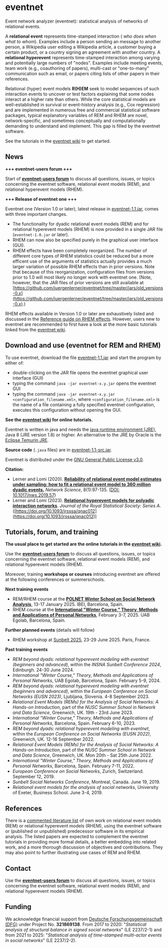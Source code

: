 # eventnet
Event network analyzer (eventnet): statistical analysis of networks of relational events.

A **relational event** represents time-stamped interaction ( _who does when what to whom_). Examples include a person sending an message to another person, a Wikipedia user editing a Wikipedia article, a customer buying a certain product, or a country signing an agreement with another country. A **relational hyperevent** represents time-stamped interaction among varying and potentially large numbers of "nodes". Examples include meeting events, team work (e.g., coauthoring of papers), multi-cast or "one-to-many" communication such as email, or papers citing lists of other papers in their references. 

Relational (hyper) event models **R(H)EM** seek to model sequences of such interaction events to uncover or test factors explaining that some nodes interact at a higher rate than others. While the core statistical models are well-established in survival or event-history analysis (e.g., Cox regression) and are implemented in numerous free and commercial statistical software packages, typical explanatory variables of REM and RHEM are novel, network-specific, and sometimes conceptually and computationally demanding to understand and implement. This gap is filled by the eventnet software.

See the tutorials in the [eventnet wiki](https://github.com/juergenlerner/eventnet/wiki) to get started.

## News

**+++ eventnet-users forum +++**

Start of [**eventnet-users forum**](https://groups.google.com/g/eventnet-users) to discuss all questions, issues, or topics concerning the eventnet software, relational event models (REM), and relational hyperevent models (RHEM).

**+++ Release of eventnet one +++** 

Eventnet one (Version 1.0 or later), latest release in [eventnet-1.1.jar](https://github.com/juergenlerner/eventnet/raw/master/jars/eventnet-1.1.jar), comes with three important changes.
* The functionality for dyadic relational event models (REM) and for relational hyperevent models (RHEM) is now provided in a single JAR file (`eventnet-1.0.jar` or later).
* RHEM can now also be specified purely in the graphical user interface (GUI).
* RHEM effects have been completely reorganized. The number of different core types of RHEM statistics could be reduced but a more efficent use of the arguments of statistics actually provides a much larger variation of possible RHEM effects than in prior versions. Note that because of this reorganization, configuration files from versions prior to 1.0 will most likely no longer work with eventnet one. (Note, however, that the JAR files of prior versions are still available at [https://github.com/juergenlerner/eventnet/tree/master/jars/old_versions-0.x](https://github.com/juergenlerner/eventnet/tree/master/jars/old_versions-0.x).)

RHEM effects available in Version 1.0 or later are exhaustively listed and discussed in the [Reference guide on RHEM effects](https://github.com/juergenlerner/eventnet/wiki/RHEM-effects-(reference-guide)). However, users new to eventnet are recommended to first have a look at the more basic tutorials linked from the [eventnet wiki](https://github.com/juergenlerner/eventnet/wiki/).

## Download and use (eventnet for REM and RHEM)
To use eventnet, download the file [eventnet-1.1.jar](https://github.com/juergenlerner/eventnet/raw/master/jars/eventnet-1.1.jar) and start the program by either of:
* double-clicking on the JAR file opens the eventnet graphical user interface (GUI)
* typing the command `java -jar eventnet-x.y.jar` opens the eventnet GUI
* typing the command `java -jar eventnet-x.y.jar <configuration_filename.xml>`, where `<configuration_filename.xml>` is the name of a file containing a fully specified eventnet configuration, executes this configuration without opening the GUI.

**See the [eventnet wiki](https://github.com/juergenlerner/eventnet/wiki) for online tutorials.**

Eventnet is written in java and needs the <a href="http://www.oracle.com/technetwork/java/javase/downloads/index.html">java runtime environment (JRE)</a>, Java 8 (JRE version 1.8) or higher. An alternative to the JRE by Oracle is the [Eclipse Temurin JRE](https://adoptium.net/temurin/releases/).

**Source code** (`.java` files) are in [eventnet-1.1-src.jar](https://github.com/juergenlerner/eventnet/raw/master/jars/eventnet-1.1-src.jar).

Eventnet is distributed under the [GNU General Public License v3.0](https://github.com/juergenlerner/eventnet/blob/master/LICENSE).

**Citation:** 
* Lerner and Lomi (2020). [**Reliability of relational event model estimates under sampling: how to fit a relational event model to 360 million dyadic events.**](https://doi.org/10.1017/nws.2019.57) _Network Science_, 8(1):97-135. ([DOI: 10.1017/nws.2019.57](https://doi.org/10.1017/nws.2019.57))
* Lerner and Lomi (2023). [**Relational hyperevent models for polyadic interaction networks**](https://doi.org/10.1093/jrsssa/qnac012). _Journal of the Royal Statistical Society: Series A_. ([https://doi.org/10.1093/jrsssa/qnac012](https://doi.org/10.1093/jrsssa/qnac012))

## Tutorials, forum, and training 
**The usual place to get started are the online tutorials in the [eventnet wiki](https://github.com/juergenlerner/eventnet/wiki).**

Use the [**eventnet-users forum**](https://groups.google.com/g/eventnet-users) to discuss all questions, issues, or topics concerning the eventnet software, relational event models (REM), and relational hyperevent models (RHEM).

Moreover, training **workshops or courses** introducing eventnet are offered at the following conferences or summerschools.

**Next training events**
* REM/RHEM course at the [**POLNET Winter School on Social Network Analysis**](https://ecpr.eu/Events/310), 13-17 January 2025. IBEI, Barcelona, Spain.
* RHEM course at the [**International "Winter Course," Theory, Methods and Applications of Personal Networks**](https://webs.uab.cat/egolab/14th-personal-networks-course/), February 3-7, 2025. UAB Egolab, Barcelona, Spain.

**Further planned events** (details will follow)
* RHEM workshop at [Sunbelt 2025](https://sunbelt2025.org/), 23-29 June 2025. Paris, France.

**Past training events** 
* _REM beyond dyads: relational hyperevent modeling with eventnet (beginners and advanced)_, within the _INSNA Sunbelt Conference 2024_, Edinburgh. 24-30 June 2024.
* _International "Winter Course," Theory, Methods and Applications of Personal Networks_, UAB Egolab, Barcelona, Spain. February 5-9, 2024.
* _REM beyond dyads: relational hyperevent modeling with eventnet (beginners and advanced)_, within the _European Conference on Social Networks (EUSN 2023)_, Ljubljana, Slovenia. 4-8 September 2023.
* _Relational Event Models (REMs) for the Analysis of Social Networks: A Hands-on Introduction_, part of the _NUSC Summer School in Network and Data Science_, Greenwich, UK. 19th - 23rd June 2023.
* _International "Winter Course," Theory, Methods and Applications of Personal Networks_, Barcelona, Spain. February 6-10, 2023.
* _REM beyond dyads: relational hyperevent modeling with eventnet_, within the _European Conference on Social Networks (EUSN 2022)_, Greenwich, UK. 12-16 September 2022.
* _Relational Event Models (REMs) for the Analysis of Social Networks: A Hands-on Introduction_, part of the _NUSC Summer School in Network and Data Science_, Greenwich, UK. Mon 20th - Sat 25th June 2022.
* _International "Winter Course," Theory, Methods and Applications of Personal Networks_, Barcelona, Spain. February 7-11, 2022.
* _European Conference on Social Networks_, Zurich, Switzerland. September 12, 2019.
* _Sunbelt Social Networks Conference_, Montreal, Canada. June 19, 2019.
* _Relational event models for the analysis of social networks_, University of Exeter, Business School. June 3-4, 2019.

## References
There is a [commented literature list](https://github.com/juergenlerner/eventnet/wiki/References-(list)) of own work on relational event models (REM) or relational hyperevent models (RHEM), using the eventnet software or (published or unpublished) predecessor software in its empirical analysis. The listed papers are expected to complement the eventnet tutorials in providing more formal details, a better embedding into related work, and a more thorough discussion of objectives and contributions. They may also point to further illustrating use cases of REM and RHEM.

## Contact
Use the [**eventnet-users forum**](https://groups.google.com/g/eventnet-users) to discuss all questions, issues, or topics concerning the eventnet software, relational event models (REM), and relational hyperevent models (RHEM).

## Funding
We acknowledge financial support from [Deutsche Forschungsgemeinschaft (DFG)](http://www.dfg.de/en/) under Project No. **321869138**. From 2017 to 2020: "_Statistical analysis of structural balance in signed social networks_" (LE 2237/2-1) and from 2021 to 2025: "_Statistical analysis of time-stamped multi-actor events in social networks_" (LE 2237/2-2).
